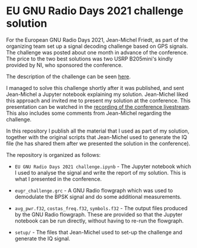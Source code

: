 # EU GNU Radio Days 2021 challenge solution

For the European GNU Radio Days 2021, Jean-Michel Friedt, as part of the
organizing team set up a signal decoding challenge based on GPS signals. The
challenge was posted about one month in advance of the conference. The price to
the two best solutions was two USRP B205mini's kindly provided by NI, who
sponsored the conference.

The description of the challenge can be seen
[here](https://gnuradio-eu-21.sciencesconf.org/resource/page/id/3).

I managed to solve this challenge shortly after it was published, and sent
Jean-Michel a Jupyter notebook explaining my solution. Jean-Michel liked this
approach and invited me to present my solution at the conference. This presentation
can be watched in the
[recording of the conference
livestream](https://youtu.be/iXshTqIpgKk?t=17353). This also includes some
comments from Jean-Michel regarding the challenge.

In this repository I publish all the material that I used as part of my
solution, together with the original scripts that Jean-Michel used to generate
the IQ file (he has shared them after we presented the solution in the
conference).

The repository is organized as follows:

* `EU GNU Radio Days 2021 challenge.ipynb` - The Jupyter notebook which I used
  to analyse the signal and write the report of my solution. This is what I
  presented in the conference.

* `eugr_challenge.grc` - A GNU Radio flowgraph which was used to demodulate the
  BPSK signal and do some additional measurements.

* `avg_pwr.f32`, `costas_freq.f32`, `symbols.f32` - The output files produced by
  the GNU Radio flowgraph. These are provided so that the Jupyter notebook can
  be run directly, without having to re-run the flowgraph.

* `setup/` - The files that Jean-Michel used to set-up the challenge and
  generate the IQ signal.


